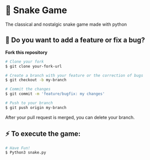  # :snake: Snake Game

The classical and nostalgic snake game made with python

## :thinking: Do you want to add a feature or fix a bug?
**Fork this repository**

```bash
# Clone your fork
$ git clone your-fork-url

# Create a branch with your feature or the correction of bugs
$ git checkout -b my-branch

# Commit the changes
$ git commit -m 'feature/bugfix: my changes'

# Push to your branch
$ git push origin my-branch
```

After your pull request is merged, you can delete your branch.

## :zap: To execute the game:

```bash
# Have Fun!
$ Python3 snake.py
```

